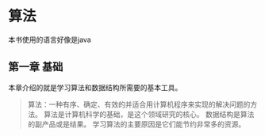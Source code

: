 # 算法

本书使用的语言好像是java

## 第一章 基础

本章介绍的就是学习算法和数据结构所需要的基本工具。

> 算法：一种有序、确定、有效的并适合用计算机程序来实现的解决问题的方法。
> 算法是计算机科学的基础，是这个领域研究的核心。
> 数据结构是算法的副产品或是结果。
> 学习算法的主要原因是它们能节约非常多的资源。


